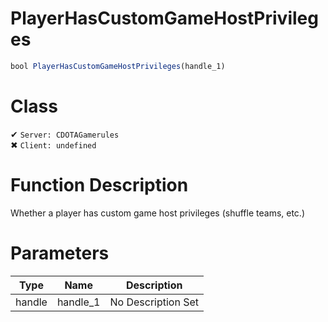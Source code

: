 # PlayerHasCustomGameHostPrivileges
```js	
bool PlayerHasCustomGameHostPrivileges(handle_1)
```
# Class
✔ `Server: CDOTAGamerules`  
✖ `Client: undefined`  

# Function Description
Whether a player has custom game host privileges (shuffle teams, etc.)
# Parameters
Type|Name|Description
--|--|--
handle|handle_1|No Description Set
